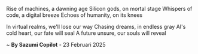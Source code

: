 Rise of machines, a dawning age
Silicon gods, on mortal stage
Whispers of code, a digital breeze
Echoes of humanity, on its knees

In virtual realms, we'll lose our way
Chasing dreams, in endless gray
AI's cold heart, our fate will seal
A future unsure, our souls will reveal

~ <b>By Sazumi Copilot</b> - 23 Februari 2025